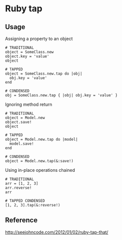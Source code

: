 # Ruby tap

## Usage

Assigning a property to an object

```
# TRADITIONAL
object = SomeClass.new
object.key = 'value'
object

# TAPPED
object = SomeClass.new.tap do |obj|
  obj.key = 'value'
end

# CONDENSED
obj = SomeClass.new.tap { |obj| obj.key = 'value' }
```

Ignoring method return

```
# TRADITIONAL
object = Model.new
object.save!
object

# TAPPED
object = Model.new.tap do |model|
  model.save!
end

# CONDENSED
object = Model.new.tap(&:save!)
```

Using in-place operations chained

```
# TRADITIONAL
arr = [1, 2, 3]
arr.reverse!
arr

# TAPPED CONDENSED
[1, 2, 3].tap(&:reverse!)
```

## Reference

http://seejohncode.com/2012/01/02/ruby-tap-that/
